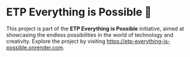 # ETP Everything is Possible 🌟

This project is part of the **ETP Everything is Possible** initiative, aimed at showcasing the endless possibilities in the world of technology and creativity. Explore the project by visiting https://etp-everything-is-possible.onrender.com.
